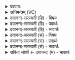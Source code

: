 <details><summary>पदपाठः</summary>

ह॒ꣳसः। शु॒चि॒षत्। शु॒चि॒सदिति॑ शु॒चि॒ऽसत्। वसुः॑। अ॒न्त॒रि॒क्ष॒सदित्य॑न्तरिक्ष॒ऽसत्। होता॑। वे॒दि॒षत्। वे॒दि॒सदिति॑ वे॒दि॒ऽसत्। अति॑थिः। दु॒रो॒ण॒सदिति॑ दुरोण॒ऽसत्। नृ॒षत्। नृ॒सदिति॑ नृ॒ऽसत्। व॒र॒सदिति॑ वर॒ऽसत्। ऋ॒त॒सदित्यृ॑त॒ऽसत्। व्यो॒म॒सदिति॑ व्योम॒ऽसत्। अ॒ब्जा इत्य॒प्ऽजाः। गो॒जा इति॑ गो॒ऽजाः। ऋ॒त॒जा इत्यृ॑त॒ऽजाः। अ॒द्रि॒जा इत्य॑द्रि॒ऽजाः। ऋ॒तम्। बृ॒हत्। २४।
</details>

<details><summary>अधिमन्त्रम् (VC)</summary>

- सूर्यो देवता
- वामदेव ऋषिः
- भुरिग् आर्षी जगती
- निषादः
</details>

<details><summary>दयानन्द-सरस्वती (हि) - विषयः</summary>

मनुष्य लोग ईश्वर की उपासनापूर्वक सबके लिये न्याय और अच्छी शिक्षा करें, यह विषय अगले मन्त्र में कहा है ॥
</details>

<details><summary>दयानन्द-सरस्वती (हि) - पदार्थः</summary>

पदार्थान्वयभाषाः -  हे मनुष्यो ! आप लोगों को चाहिये कि जो परमेश्वर (हंसः) सब पदार्थों को स्थूल करता (शुचिषत्) पवित्र पदार्थों में स्थित (वसुः) निवास करता और कराता (अन्तरिक्षसत्) अवकाश में रहता (होता) सब पदार्थ देता ग्रहण करता और प्रलय करता (वेदिषत्) पृथिवी में व्यापक (अतिथिः) अभ्यागत के समान सत्कार करने योग्य (दुरोणसत्) घर में स्थित (नृषत्) मनुष्यों के भीतर रहता (वरसत्) उत्तम पदार्थों में वसता (ऋतसत्) सत्यप्रकृति आदि नामवाले कारण में स्थित (व्योमसत्) पोल में रहता (अब्जाः) जलों को प्रसिद्ध करता (गोजाः) पृथिवी आदि तत्त्वों को उत्पन्न करता (ऋतजाः) सत्यविद्याओं के पुस्तक वेदों को प्रसिद्ध करता (अद्रिजाः) मेघ, पर्वत और वृक्ष आदि को रचता (ऋतम्) सत्यस्वरूप और (बृहत्) सब से बड़ा अनन्त है, उसी की उपासना करो ॥२४॥
</details>

<details><summary>दयानन्द-सरस्वती (हि) - भावार्थः</summary>

भावार्थभाषाः -  मनुष्यों को उचित है कि सर्वत्र व्यापक और पदार्थों की शुद्धि करनेहारे ब्रह्म परमात्मा ही की उपासना करें, क्योंकि उस की उपासना के बिना किसी को धर्म्म, अर्थ, काम, मोक्ष से होनेवाला पूर्ण सुख कभी नहीं हो सकता ॥२४॥
</details>

<details><summary>दयानन्द-सरस्वती (सं) - विषयः</summary>

मनुष्यैरीश्वरोपासनेन न्यायसुशिक्षे कार्य्ये इत्याह ॥
</details>

<details><summary>दयानन्द-सरस्वती (सं) - पदार्थः</summary>

पदार्थान्वयभाषाः -  हे मनुष्या ! भवन्तो यः परमेश्वरो हंसः शुचिषद् वसुरन्तरिक्षसद्धोता वेदिषदतिथिर्दुरोणसन्नृषद् वरसदृतसद् व्योमसदब्जा गोजा ऋतजा अद्रिजा ऋतं बृहदस्ति तमेवोपासीरन् ॥२४॥
</details>

<details><summary>दयानन्द-सरस्वती (सं) - भावार्थः</summary>

भावार्थभाषाः -  मनुष्यैः सर्वव्यापकं पवित्रकरं ब्रह्मैवोपास्यमस्ति। न खल्वेतस्योपासनेन विना किञ्चिदपि पूर्णं धर्मार्थकाममोक्षजं सुखं भवितुं शक्यम् ॥२४॥
</details>

<details><summary>सविता जोशी ← दयानन्दः (म) - भावार्थः</summary>

भावार्थभाषाः -  माणसांनी सर्वत्र व्यापक असलेल्या व पदार्थांना शुद्ध करणाऱ्या ब्रह्माची उपासना करावी, कारण त्याच्या उपासनेखेरीज कुणालाही धर्म, अर्थ, काम, मोक्ष यांचे पूर्ण सुख प्राप्त होऊ शकत नाही.
</details>